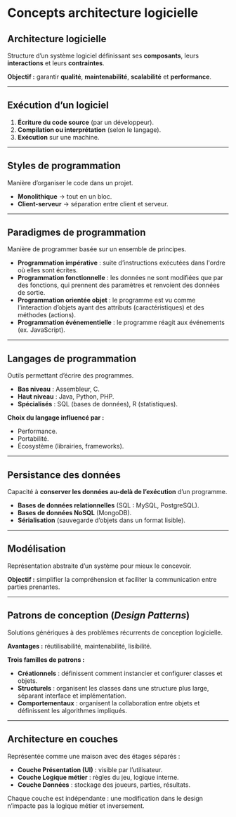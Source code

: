 # Concepts architecture logicielle

## Architecture logicielle
Structure d’un système logiciel définissant ses **composants**, leurs **interactions** et leurs **contraintes**.

**Objectif :** garantir **qualité**, **maintenabilité**, **scalabilité** et **performance**.

---

## Exécution d’un logiciel
1. **Écriture du code source** (par un développeur).  
2. **Compilation ou interprétation** (selon le langage).  
3. **Exécution** sur une machine.

---

## Styles de programmation
Manière d’organiser le code dans un projet.

- **Monolithique** → tout en un bloc.  
- **Client-serveur** → séparation entre client et serveur.

---

## Paradigmes de programmation
Manière de programmer basée sur un ensemble de principes.

- **Programmation impérative** : suite d’instructions exécutées dans l'ordre où elles sont écrites.  
- **Programmation fonctionnelle** : les données ne sont modifiées que par des fonctions, qui prennent des paramètres et renvoient des données de sortie.  
- **Programmation orientée objet** : le programme est vu comme l’interaction d’objets ayant des attributs (caractéristiques) et des méthodes (actions).  
- **Programmation événementielle** : le programme réagit aux événements (ex. JavaScript).

---

## Langages de programmation
Outils permettant d’écrire des programmes.

- **Bas niveau** : Assembleur, C.  
- **Haut niveau** : Java, Python, PHP.  
- **Spécialisés** : SQL (bases de données), R (statistiques).

**Choix du langage influencé par :**
- Performance.  
- Portabilité.  
- Écosystème (librairies, frameworks).

---

## Persistance des données
Capacité à **conserver les données au-delà de l’exécution** d’un programme.

- **Bases de données relationnelles** (SQL : MySQL, PostgreSQL).  
- **Bases de données NoSQL** (MongoDB).  
- **Sérialisation** (sauvegarde d’objets dans un format lisible).

---

## Modélisation
Représentation abstraite d’un système pour mieux le concevoir.

**Objectif :** simplifier la compréhension et faciliter la communication entre parties prenantes.

---

## Patrons de conception (*Design Patterns*)
Solutions génériques à des problèmes récurrents de conception logicielle.

**Avantages :** réutilisabilité, maintenabilité, lisibilité.

**Trois familles de patrons :**
- **Créationnels** : définissent comment instancier et configurer classes et objets.  
- **Structurels** : organisent les classes dans une structure plus large, séparant interface et implémentation.  
- **Comportementaux** : organisent la collaboration entre objets et définissent les algorithmes impliqués.

---

## Architecture en couches
Représentée comme une maison avec des étages séparés :  

- **Couche Présentation (UI)** : visible par l’utilisateur.  
- **Couche Logique métier** : règles du jeu, logique interne.  
- **Couche Données** : stockage des joueurs, parties, résultats.  

Chaque couche est indépendante : une modification dans le design n’impacte pas la logique métier et inversement.